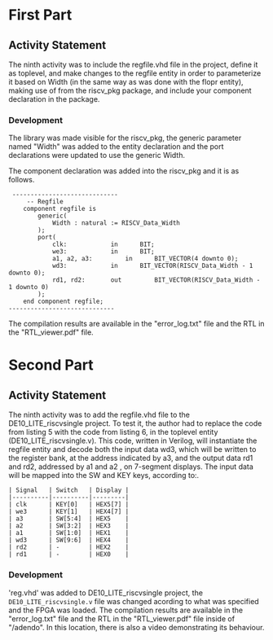 # First Part

## Activity Statement 

The ninth activity was to include the regfile.vhd file in the project, define it as toplevel, and make changes to the regfile entity in order to parameterize it based on Width (in the same way as was done with the flopr entity), making use of from the riscv_pkg package, and include your component declaration in the package.

### Development 

The library was made visible for the riscv_pkg, the generic parameter named "Width" was added to the entity declaration and the port declarations were updated to use the generic Width.

The component declaration was added into the riscv_pkg and it is as follows. 

```
 -----------------------------
	 -- Regfile
    component regfile is 
		generic(
			Width : natural := RISCV_Data_Width
		);
		port(
			clk: 			in 		BIT;
			we3: 			in 		BIT;
			a1, a2, a3: 		in 		BIT_VECTOR(4 downto 0);
			wd3: 			in 		BIT_VECTOR(RISCV_Data_Width - 1 downto 0);
			rd1, rd2: 		out 		BIT_VECTOR(RISCV_Data_Width - 1 downto 0)
		);
    end component regfile;
-----------------------------
```

The compilation results are available in the "error_log.txt" file and the RTL in the "RTL_viewer.pdf" file.

# Second Part

## Activity Statement 

The ninth activity was to add the regfile.vhd file to the DE10_LITE_riscvsingle project. To test it, the author had to replace the code from listing 5 with the code from listing 6, in the toplevel entity (DE10_LITE_riscvsingle.v). This code, written in Verilog, will instantiate the regfile entity and decode both the input data wd3, which will be written to the register bank, at the address indicated by a3, and the output data rd1 and rd2, addressed by a1 and a2 , on 7-segment displays. The input data will be mapped into the SW and KEY keys, according to:.

```
| Signal   | Switch   | Display |
|----------|----------|---------|
| clk      | KEY[0]   | HEX5[7] |
| we3      | KEY[1]   | HEX4[7] |
| a3       | SW[5:4]  | HEX5    |
| a2       | SW[3:2]  | HEX3    |
| a1       | SW[1:0]  | HEX1    |
| wd3      | SW[9:6]  | HEX4    |
| rd2      | -        | HEX2    |
| rd1      | -        | HEX0    |
```

### Development 

'reg.vhd' was added to DE10_LITE_riscvsingle project, the `DE10_LITE_riscvsingle.v` file was changed acording to what was specified and the FPGA was loaded. The compilation results are available in the "error_log.txt" file and the RTL in the "RTL_viewer.pdf" file inside of "/adendo". In this location, there is also a video demonstrating its behaviour. 
